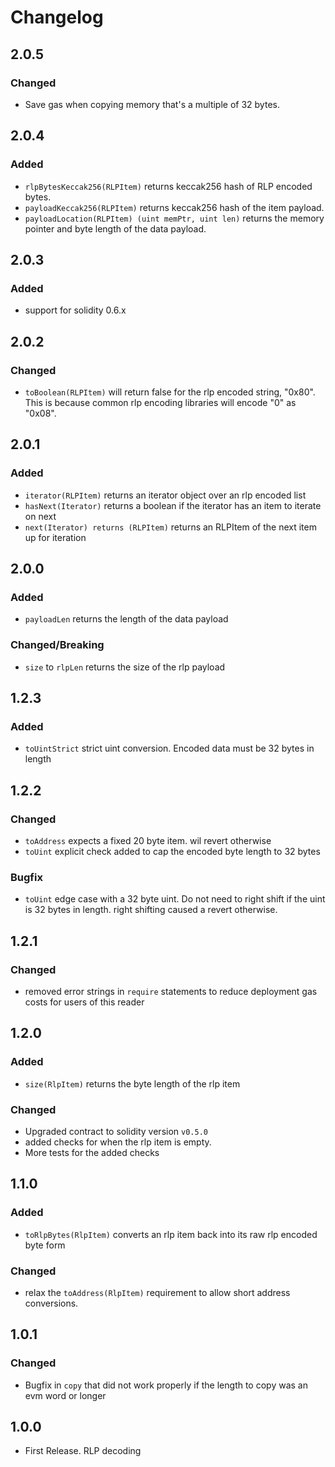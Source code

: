 # Changelog

## 2.0.5
### Changed
- Save gas when copying memory that's a multiple of 32 bytes.

## 2.0.4
### Added
- `rlpBytesKeccak256(RLPItem)` returns keccak256 hash of RLP encoded bytes.
- `payloadKeccak256(RLPItem)` returns keccak256 hash of the item payload.
- `payloadLocation(RLPItem) (uint memPtr, uint len)` returns the memory pointer and byte length of
  the data payload.

## 2.0.3
### Added
- support for solidity 0.6.x

## 2.0.2
### Changed
- `toBoolean(RLPItem)` will return false for the rlp encoded string, "0x80". This is because common
rlp encoding libraries will encode "0" as "0x08".

## 2.0.1
### Added
- `iterator(RLPItem)` returns an iterator object over an rlp encoded list
- `hasNext(Iterator)` returns a boolean if the iterator has an item to iterate on next
- `next(Iterator) returns (RLPItem)` returns an RLPItem of the next item up for iteration

## 2.0.0
### Added
- `payloadLen` returns the length of the data payload

### Changed/Breaking
- `size` to `rlpLen` returns the size of the rlp payload

## 1.2.3
### Added
- `toUintStrict` strict uint conversion. Encoded data must be 32 bytes in length

## 1.2.2
### Changed
- `toAddress` expects a fixed 20 byte item. wil revert otherwise
- `toUint` explicit check added to cap the encoded byte length to 32 bytes

### Bugfix
- `toUint` edge case with a 32 byte uint. Do not need to right shift if the uint is 32 bytes in length.
right shifting caused a revert otherwise.

## 1.2.1
### Changed
- removed error strings in `require` statements to reduce deployment gas costs for users of this reader

## 1.2.0

### Added
- `size(RlpItem)` returns the byte length of the rlp item

### Changed
- Upgraded contract to solidity version `v0.5.0`
- added checks for when the rlp item is empty.
- More tests for the added checks

## 1.1.0

### Added
- `toRlpBytes(RlpItem)` converts an rlp item back into its raw rlp encoded byte form

### Changed
- relax the `toAddress(RlpItem)` requirement to allow short address conversions.

## 1.0.1

### Changed
- Bugfix in `copy` that did not work properly if the length to copy was an evm word or longer

## 1.0.0

- First Release. RLP decoding
